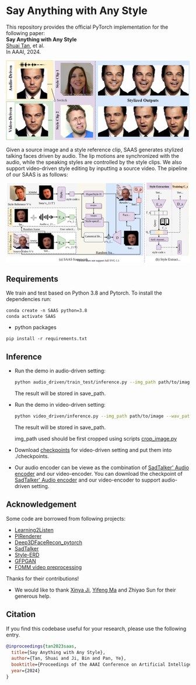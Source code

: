 # Say Anything with Any Style

This repository provides the official PyTorch implementation for the following paper:<br>
**Say Anything with Any Style**<br>
[Shuai Tan](https://scholar.google.com.hk/citations?user=9KjKwDwAAAAJ&hl=zh-CN), et al.<br>
In AAAI, 2024.<br>

![visualization](demo/teaser.jpg)

Given a source image and a style reference clip, SAAS generates stylized talking faces driven by audio. The lip motions are synchronized with the audio, while the speaking styles are controlled by the style clips. We also support video-driven style editing by inputting a source video. The pipeline of our SAAS is as follows:

![visualization](demo/pipeline.svg)

## Requirements
We train and test based on Python 3.8 and Pytorch. To install the dependencies run:
```
conda create -n SAAS python=3.8
conda activate SAAS
```

- python packages
```
pip install -r requirements.txt
```

## Inference

- Run the demo in audio-driven setting:
    ```bash
    python audio_driven/train_test/inference.py --img_path path/to/image --wav_path path/to/audio --img_3DMM_path path/to/img_3DMM --style_path path/to/style --save_path path/to/save
    ```
  The result will be stored in save_path.

- Run the demo in video-driven setting:
    ```bash
    python video_driven/inference.py --img_path path/to/image --wav_path path/to/audio --video_3DMM_path path/to/video_3DMM --style_path path/to/style --save_path path/to/save
    ```
  The result will be stored in save_path.

  img_path used should be first cropped using scripts [crop_image.py](data_preprocess/crop_image.py)

- Download [checkpoints](https://drive.google.com/file/d/1bZYQZF1Ftm_BDWvq899KY2MolSXktHYl/view?usp=drive_link) for video-driven setting and put them into ./checkpoints.
- Our audio encoder can be viewe as the combination of [SadTalker' Audio encoder](https://github.com/OpenTalker/SadTalker) and our video-encoder. You can download the checkpoint of [SadTalker' Audio encoder](https://github.com/OpenTalker/SadTalker) and our video-encoder to support audio-driven setting.

## Acknowledgement
Some code are borrowed from following projects:
* [Learning2Listen](https://github.com/evonneng/learning2listen)
* [PIRenderer](https://github.com/RenYurui/PIRender)
* [Deep3DFaceRecon_pytorch](https://github.com/sicxu/Deep3DFaceRecon_pytorch)
* [SadTalker](https://github.com/OpenTalker/SadTalker)
* [Style-ERD](https://github.com/tianxintao/Online-Motion-Style-Transfer)
* [GFPGAN](https://github.com/TencentARC/GFPGAN)
* [FOMM video preprocessing](https://github.com/AliaksandrSiarohin/video-preprocessing)

Thanks for their contributions!

* We would like to thank [Xinya Ji](https://scholar.google.com.hk/citations?user=sy_WtmcAAAAJ&hl=zh-CN&oi=ao), [Yifeng Ma](https://scholar.google.com.hk/citations?user=0SxgRqoAAAAJ&hl=zh-CN&oi=ao) and Zhiyao Sun for their generous help.

## Citation
If you find this codebase useful for your research, please use the following entry.
```BibTeX
@inproceedings{tan2023saas,
  title={Say Anything with Any Style},
  author={Tan, Shuai and Ji, Bin and Pan, Ye},
  booktitle={Proceedings of the AAAI Conference on Artificial Intelligence},
  year={2024}
}
```